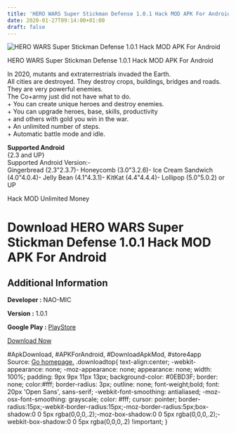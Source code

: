```yaml
---
title: 'HERO WARS Super Stickman Defense 1.0.1 Hack MOD APK For Android'
date: 2020-01-27T09:14:00+01:00
draft: false
---
```


![HERO WARS Super Stickman Defense 1.0.1 Hack MOD APK For Android](https://i1.wp.com/apkhome.net/wp-content/uploads/2017/12/HERO-WARS-Super-Stickman-Defense-1.0.1.png "HERO WARS Super Stickman Defense 1.0.1 Hack MOD APK For Android")

  

HERO WARS Super Stickman Defense 1.0.1 Hack MOD APK For Android

In 2020, mutants and extraterrestrials invaded the Earth.  
All cities are destroyed. They destroy crops, buildings, bridges and roads.  
They are very powerful enemies.  
The Co+army just did not have what to do.  
\+ You can create unique heroes and destroy enemies.  
\+ You can upgrade heroes, base, skills, productivity  
\+ and others with gold you win in the war.  
\+ An unlimited number of steps.  
\+ Automatic battle mode and idle.

**Supported Android**  
{2.3 and UP}  
Supported Android Version:-  
Gingerbread (2.3"2.3.7)- Honeycomb (3.0"3.2.6)- Ice Cream Sandwich (4.0"4.0.4)- Jelly Bean (4.1"4.3.1)- KitKat (4.4"4.4.4)- Lollipop (5.0"5.0.2) or UP

Hack MOD Unlimited Money

Download HERO WARS Super Stickman Defense 1.0.1 Hack MOD APK For Android
========================================================================

Additional Information
----------------------

**Developer :** NAO-MIC

**Version :** 1.0.1

**Google Play :** [PlayStore](https://play.google.com/store/apps/details?id=com.naomicsoft.herowarsdefense)

  

[Download Now](https://store4app.co/post/hero-wars-super-stickman-defense-1-0-1-hack-mod-apk-for-android_1573671480)

  
#ApkDownload, #APKForAndroid, #DownloadApkMod, #store4app  
Source: [Go homepage.](https://store4app.co/post/hero-wars-super-stickman-defense-1-0-1-hack-mod-apk-for-android_1573671480) .downloadtop{ text-align:center; -webkit-appearance: none; -moz-appearance: none; appearance: none; width: 100%; padding: 9px 9px 11px 13px; background-color: #0EBD3F; border: none; color:#fff; border-radius: 3px; outline: none; font-weight;bold; font: 20px 'Open Sans', sans-serif; -webkit-font-smoothing: antialiased; -moz-osx-font-smoothing: grayscale; color: #fff; cursor: pointer; border-radius:15px;-webkit-border-radius:15px;-moz-border-radius:5px;box-shadow:0 0 5px rgba(0,0,0,.2);-moz-box-shadow:0 0 5px rgba(0,0,0,.2);-webkit-box-shadow:0 0 5px rgba(0,0,0,.2) !important; }